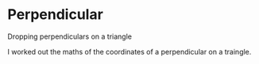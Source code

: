 # Perpendicular
Dropping perpendiculars on a triangle

I worked out the maths of the coordinates of a perpendicular on a traingle.

